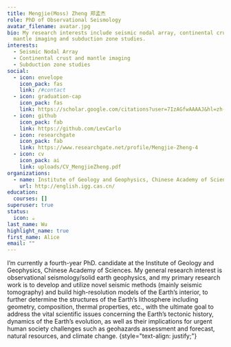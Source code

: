 ```yaml
---
title: Mengjie(Moss) Zheng 郑孟杰
role: PhD of Observational Seismology
avatar_filename: avatar.jpg
bio: My research interests include seismic nodal array, continental crust and
  mantle imaging and subduction zone studies.
interests:
  - Seismic Nodal Array
  - Continental crust and mantle imaging
  - Subduction zone studies
social:
  - icon: envelope
    icon_pack: fas
    link: /#contact
  - icon: graduation-cap
    icon_pack: fas
    link: https://scholar.google.com/citations?user=7IzAGfwAAAAJ&hl=zh-CN
  - icon: github
    icon_pack: fab
    link: https://github.com/LevCarlo
  - icon: researchgate
    icon_pack: fab
    link: https://www.researchgate.net/profile/Mengjie-Zheng-4
  - icon: cv
    icon_pack: ai
    link: uploads/CV_MengjieZheng.pdf
organizations:
  - name: Institute of Geology and Geophysics, Chinese Academy of Sciences
    url: http://english.igg.cas.cn/
education:
  courses: []
superuser: true
status:
  icon: ☕️
last_name: Wu
highlight_name: true
first_name: Alice
email: ""
---
```

I’m currently a fourth-year PhD. candidate at the Institute of Geology and Geophysics, Chinese Academy of Sciences. My general research interest is observational seismology/solid earth geophysics, and my primary research work is to develop and utilize novel seismic methods (mainly seismic tomography) and build high-resolution models of the Earth’s interior, to further determine the structures of the Earth’s lithosphere including geometry, composition, thermal properties, etc., with the ultimate goal to address the vital scientific issues concerning the Earth’s tectonic history, dynamics of the Earth’s evolution, as well as their implications for urgent human society challenges such as geohazards assessment and forecast, natural resources, and climate change.
{style="text-align: justify;"}